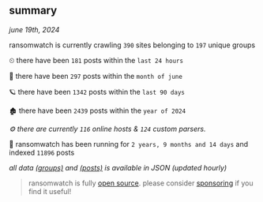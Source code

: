 
## summary
_june 19th, 2024_

ransomwatch is currently crawling `390` sites belonging to `197` unique groups

⏲ there have been `181` posts within the `last 24 hours`

🦈 there have been `297` posts within the `month of june`

🪐 there have been `1342` posts within the `last 90 days`

🏚 there have been `2439` posts within the `year of 2024`

_⚙️ there are currently `116` online hosts & `124` custom parsers._

🦕 ransomwatch has been running for `2 years, 9 months and 14 days` and indexed `11896` posts

_all data  [(groups)](http://ransomwhat.telemetry.ltd/groups) and [(posts)](http://ransomwhat.telemetry.ltd/posts) is available in JSON (updated hourly)_

> ransomwatch is fully [open source](https://github.com/joshhighet/ransomwatch#ransomwatch--). please consider [sponsoring](https://github.com/sponsors/joshhighet) if you find it useful!
